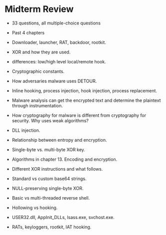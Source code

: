 # Midterm Review

- 33 questions, all multiple-choice questions
- Past 4 chapters

- Downloader, launcher, RAT, backdoor, rootkit.
- XOR and how they are used.
- differences: low/high level local/remote hook.
- Cryptographic constants.
- How adversaries malware uses DETOUR.
- Inline hooking, process injection, hook injection, process replacement.
- Malware analysis can get the encrypted text and determine the plaintext through instrumentation.
- How cryptography for malware is different from cryptography for security. Why uses weak algorithms?
- DLL injection.
- Relationship between entropy and encryption.
- Single-byte vs. multi-byte XOR key.
- Algorithms in chapter 13. Encoding and encryption.
- Different XOR instructions and what follows.
- Standard vs custom base64 strings.
- NULL-preserving single-byte XOR.
- Basic vs multi-threaded reverse shell.
- Hollowing vs hooking.
- USER32.dll, AppInit_DLLs, lsass.exe, svchost.exe.
- RATs, keyloggers, rootkit, IAT hooking.
